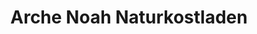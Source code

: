 ---
title: "Arche Noah Naturkostladen"
url: /koenigstein/arche-noah-naturkostladen/
shop: Supermarkt
---